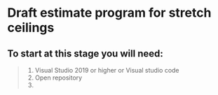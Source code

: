 # Draft estimate program for stretch ceilings

## To start at this stage you will need:
> 1. Visual Studio 2019 or higher or Visual studio code
> 2. Open repository
> 3. 